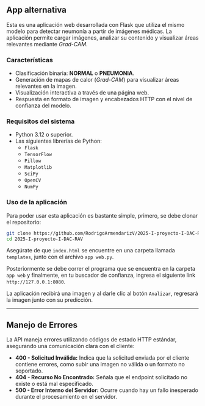 ## App alternativa

Esta es una aplicación web desarrollada con Flask que utiliza el mismo modelo para detectar neumonía a partir de imágenes médicas. La aplicación permite cargar imágenes, analizar su contenido y visualizar áreas relevantes mediante *Grad-CAM*.

### **Características**

- Clasificación binaria: **NORMAL** o **PNEUMONIA**.
- Generación de mapas de calor (*Grad-CAM*) para visualizar áreas relevantes en la imagen.
- Visualización interactiva a través de una página web.
- Respuesta en formato de imagen y encabezados HTTP con el nivel de confianza del modelo.

### **Requisitos del sistema**

- Python 3.12 o superior.
- Las siguientes librerías de Python:
  - `Flask`
  - `TensorFlow`
  - `Pillow`
  - `Matplotlib`
  - `SciPy`
  - `OpenCV`
  - `NumPy`
 
### Uso de la aplicación

Para poder usar esta aplicación es bastante simple, primero, se debe clonar el repositorio:
```bash
git clone https://github.com/RodrigoArmendarizV/2025-I-proyecto-I-DAC-RAV.git
cd 2025-I-proyecto-I-DAC-RAV
```

Asegúrate de que `index.html` se encuentre en una carpeta llamada `templates`, junto con el archivo `app web.py`.

Posteriormente se debe correr el programa que se encuentra en la carpeta `app web` y finalmente, en tu buscador de confianza, ingresa el siguiente link `http://127.0.0.1:8080`.

La aplicación recibirá una imagen y al darle clic al botón `Analizar`, regresará la imagen junto con su predicción.

---

## Manejo de Errores
La API maneja errores utilizando códigos de estado HTTP estándar, asegurando una comunicación clara con el cliente:
- **400 - Solicitud Inválida:** Indica que la solicitud enviada por el cliente contiene errores, como subir una imagen no válida o un formato no soportado.
- **404 - Recurso No Encontrado:** Señala que el endpoint solicitado no existe o está mal especificado.
- **500 - Error Interno del Servidor:** Ocurre cuando hay un fallo inesperado durante el procesamiento en el servidor.
